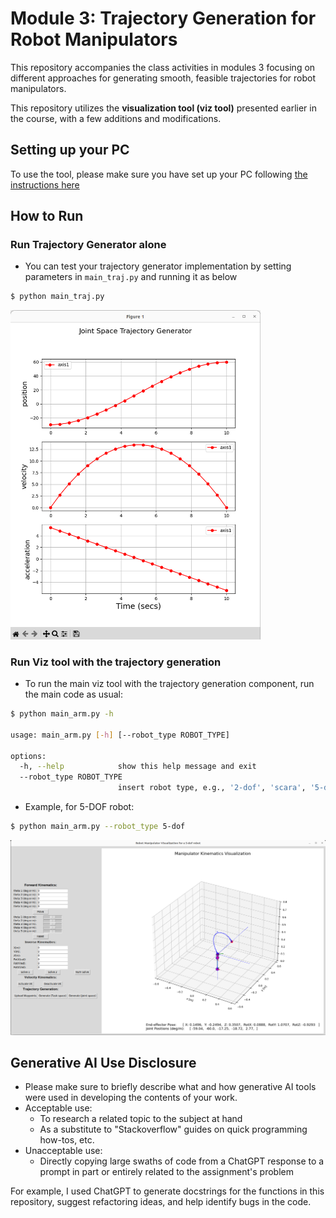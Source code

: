 # Module 3: Trajectory Generation for Robot Manipulators

This repository accompanies the class activities in modules 3 focusing on different approaches for generating smooth, feasible trajectories for robot manipulators.

This repository utilizes the **visualization tool (viz tool)** presented earlier in the course, with a few additions and modifications.

<!-- ## Viz Tool -->

<!-- <img src = "media/FPK.png"> -->

## Setting up your PC

To use the tool, please make sure you have set up your PC following [the instructions here](https://github.com/OlinCollege-FunRobo/arm-kinematics-module?tab=readme-ov-file#setting-up-your-pc)



## How to Run

### Run Trajectory Generator alone
- You can test your trajectory generator implementation by setting parameters in `main_traj.py` and running it as below
``` bash
$ python main_traj.py 
```

<img src = "media/main-traj-plot.png" width='400'>

### Run Viz tool with the trajectory generation

- To run the main viz tool with the trajectory generation component, run the main code as usual:

``` bash
$ python main_arm.py -h

usage: main_arm.py [-h] [--robot_type ROBOT_TYPE] 

options:
  -h, --help            show this help message and exit
  --robot_type ROBOT_TYPE
                        insert robot type, e.g., '2-dof', 'scara', '5-dof'
```
- Example, for 5-DOF robot:
```bash
$ python main_arm.py --robot_type 5-dof
```

<img src = "media/viz-tool-traj.png" width='600'>


## Generative AI Use Disclosure
- Please make sure to briefly describe what and how generative AI tools were used in developing the contents of your work.
- Acceptable use:
    - To research a related topic to the subject at hand
    - As a substitute to "Stackoverflow" guides on quick programming how-tos, etc.
- Unacceptable use:
    - Directly copying large swaths of code from a ChatGPT response to a prompt in part or entirely related to the assignment's problem

For example, I used ChatGPT to generate docstrings for the functions in this repository, suggest refactoring ideas, and help identify bugs in the code.

